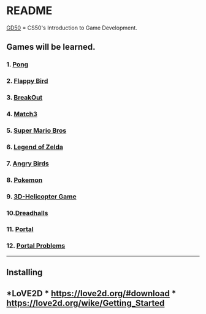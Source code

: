 README
========================================
[GD50](https://online-learning.harvard.edu/course/cs50s-introduction-game-development?delta=0) = CS50's Introduction to Game Development.

## Games will be learned.
### 1. [Pong](#Pong)
### 2. [Flappy Bird](#FlappyBird)
### 3. [BreakOut](#BreakOut)
### 4. [Match3](#Match3)
### 5. [Super Mario Bros](#SuperMarioBros)
### 6. [Legend of Zelda](#LegendofZelda)
### 7. [Angry Birds](#AngryBirds)
### 8. [Pokemon](#Pokemon)
### 9. [3D-Helicopter Game](#3D-HelicopterGame)
### 10.[Dreadhalls](#Dreadhalls)
### 11. [Portal](#Portal)
### 12. [Portal Problems](#PortalProblems)
-------------------------------------------------
## Installing 
   *LoVE2D
      * https://love2d.org/#download
      * https://love2d.org/wike/Getting_Started
-------------------------------------------------



